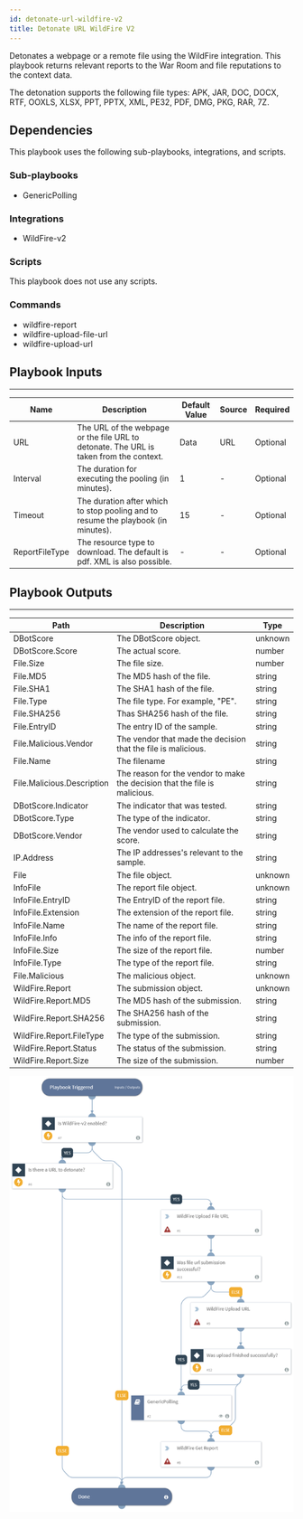 ```yaml
---
id: detonate-url-wildfire-v2
title: Detonate URL WildFire V2
---
```


Detonates a webpage or a remote file using the WildFire integration. This playbook returns relevant reports to the War Room and file reputations to the context data.

The detonation supports the following file types:
APK, JAR, DOC, DOCX, RTF, OOXLS, XLSX, PPT, PPTX, XML, PE32, PDF, DMG, PKG, RAR, 7Z.

## Dependencies
This playbook uses the following sub-playbooks, integrations, and scripts.

### Sub-playbooks
* GenericPolling

### Integrations
* WildFire-v2

### Scripts
This playbook does not use any scripts.

### Commands
* wildfire-report
* wildfire-upload-file-url
* wildfire-upload-url

## Playbook Inputs
---

| **Name** | **Description** | **Default Value** | **Source** | **Required** |
| --- | --- | --- | --- | --- |
| URL | The URL of the webpage or the file URL to detonate. The URL is taken from the context. | Data | URL | Optional |
| Interval | The duration for executing the pooling (in minutes). | 1 | - | Optional |
| Timeout | The duration after which to stop pooling and to resume the playbook (in minutes). | 15 | - | Optional |
| ReportFileType | The resource type to download. The default is pdf. XML is also possible. | - | - | Optional |

## Playbook Outputs
---

| **Path** | **Description** | **Type** |
| --- | --- | --- |
| DBotScore | The DBotScore object. | unknown |
| DBotScore.Score | The actual score. | number |
| File.Size | The file size. | number |
| File.MD5 | The MD5 hash of the file. | string |
| File.SHA1 | The SHA1 hash of the file. | string |
| File.Type | The file type. For example, "PE". | string |
| File.SHA256 | Thas SHA256 hash of the file. | string |
| File.EntryID | The entry ID of the sample. | string |
| File.Malicious.Vendor | The vendor that made the decision that the file is malicious. | string |
| File.Name | The filename | string |
| File.Malicious.Description | The reason for the vendor to make the decision that the file is malicious. | string |
| DBotScore.Indicator | The indicator that was tested. | string |
| DBotScore.Type | The type of the indicator. | string |
| DBotScore.Vendor | The vendor used to calculate the score. | string |
| IP.Address | The IP addresses's relevant to the sample. | string |
| File | The file object. | unknown |
| InfoFile | The report file object. | unknown |
| InfoFile.EntryID | The EntryID of the report file. | string |
| InfoFile.Extension | The extension of the report file. | string |
| InfoFile.Name | The name of the report file. | string |
| InfoFile.Info | The info of the report file. | string |
| InfoFile.Size | The size of the report file. | number |
| InfoFile.Type | The type of the report file. | string |
| File.Malicious | The malicious object. | unknown |
| WildFire.Report | The submission object. | unknown |
| WildFire.Report.MD5 | The MD5 hash of the submission. | string |
| WildFire.Report.SHA256 | The SHA256  hash of the submission. | string |
| WildFire.Report.FileType | The type of the submission. | string |
| WildFire.Report.Status | The status of the submission. | string |
| WildFire.Report.Size | The size of the submission. | number |

![Detonate_URL_WildFire-v2](https://github.com/ElazarK/content-docs/blob/master/images/playbooks/Detonate_URL_WildFire-v2.png)
